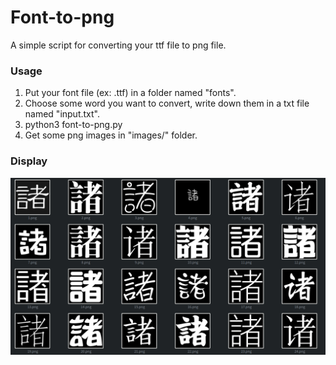 # Font-to-png
A simple script for converting your ttf file to png file.

### Usage
1. Put your font file (ex: .ttf) in a folder named "fonts".
2. Choose some word you want to convert, write down them in a txt file named "input.txt".
3. python3 font-to-png.py
4. Get some png images in "images/" folder.

### Display
<img src="pic/display.png" alt="demo picture">